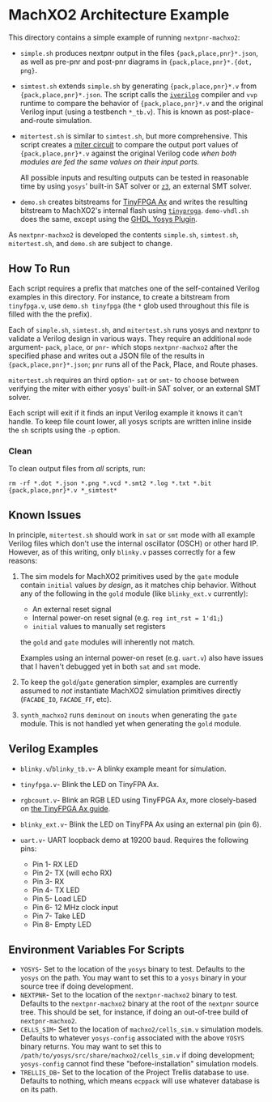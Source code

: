 # MachXO2 Architecture Example
This directory contains a simple example of running `nextpnr-machxo2`:

* `simple.sh` produces nextpnr output in the files `{pack,place,pnr}*.json`,
  as well as pre-pnr and post-pnr diagrams in `{pack,place,pnr}*.{dot, png}`.
* `simtest.sh` extends `simple.sh` by generating `{pack,place,pnr}*.v` from
  `{pack,place,pnr}*.json`. The script calls the [`iverilog`](http://iverilog.icarus.com)
  compiler and `vvp` runtime to compare the behavior of `{pack,place,pnr}*.v`
  and the original Verilog input (using a testbench `*_tb.v`). This is known as
  post-place-and-route simulation.
* `mitertest.sh` is similar to `simtest.sh`, but more comprehensive. This
  script creates a [miter circuit](https://www21.in.tum.de/~lammich/2015_SS_Seminar_SAT/resources/Equivalence_Checking_11_30_08.pdf)
  to compare the output port values of `{pack,place,pnr}*.v` against the
  original Verilog code _when both modules are fed the same values on their input
  ports._

  All possible inputs and resulting outputs can be tested in reasonable time by
  using `yosys`' built-in SAT solver or [`z3`](https://github.com/Z3Prover/z3),
  an external SMT solver.
* `demo.sh` creates bitstreams for [TinyFPGA Ax](https://tinyfpga.com/a-series-guide.html)
  and writes the resulting bitstream to MachXO2's internal flash using
  [`tinyproga`](https://github.com/tinyfpga/TinyFPGA-A-Programmer).
  `demo-vhdl.sh` does the same, except using the [GHDL Yosys Plugin](https://github.com/ghdl/ghdl-yosys-plugin).

As `nextpnr-machxo2` is developed the contents `simple.sh`, `simtest.sh`,
`mitertest.sh`, and `demo.sh` are subject to change.

## How To Run
Each script requires a prefix that matches one of the self-contained Verilog
examples in this directory. For instance, to create a bitstream from
`tinyfpga.v`, use `demo.sh tinyfpga` (the `*` glob used throughout this file
is filled with the the prefix).

Each of `simple.sh`, `simtest.sh`, and `mitertest.sh` runs yosys and nextpnr
to validate a Verilog design in various ways. They require an additional `mode`
argument- `pack`, `place`, or `pnr`- which stops `nextpnr-machxo2` after the
specified phase and writes out a JSON file of the results in
`{pack,place,pnr}*.json`; `pnr` runs all of the Pack, Place, and Route phases.

`mitertest.sh` requires an third option- `sat` or `smt`- to choose between
verifying the miter with either yosys' built-in SAT solver, or an external
SMT solver.

Each script will exit if it finds an input Verilog example it knows it can't
handle. To keep file count lower, all yosys scripts are written inline inside
the `sh` scripts using the `-p` option.

### Clean
To clean output files from _all_ scripts, run:

```
rm -rf *.dot *.json *.png *.vcd *.smt2 *.log *.txt *.bit {pack,place,pnr}*.v *_simtest*
```

## Known Issues
In principle, `mitertest.sh` should work in `sat` or `smt` mode with all
example Verilog files which don't use the internal oscillator (OSCH) or other
hard IP. However, as of this writing, only `blinky.v` passes correctly for a
few reasons:

  1. The sim models for MachXO2 primitives used by the `gate` module contain
     `initial` values _by design_, as it matches chip behavior. Without any of
     the following in the `gold` module (like `blinky_ext.v` currently):

     * An external reset signal
     * Internal power-on reset signal (e.g. `reg int_rst = 1'd1;`)
     * `initial` values to manually set registers

     the `gold` and `gate` modules will inherently not match.

     Examples using an internal power-on reset (e.g. `uart.v`) also have issues
     that I haven't debugged yet in both `sat` and `smt` mode.
  2. To keep the `gold`/`gate` generation simpler, examples are currently
     assumed to _not_ instantiate MachXO2 simulation primitives directly
    (`FACADE_IO`, `FACADE_FF`, etc).
  3. `synth_machxo2` runs `deminout` on `inouts` when generating the `gate`
     module. This is not handled yet when generating the `gold` module.

## Verilog Examples
* `blinky.v`/`blinky_tb.v`- A blinky example meant for simulation.
* `tinyfpga.v`- Blink the LED on TinyFPA Ax.
* `rgbcount.v`- Blink an RGB LED using TinyFPGA Ax, more closely-based on
  [the TinyFPGA Ax guide](https://tinyfpga.com/a-series-guide.html).
* `blinky_ext.v`- Blink the LED on TinyFPA Ax using an external pin (pin 6).
* `uart.v`- UART loopback demo at 19200 baud. Requires the following pins:

  * Pin 1- RX LED
  * Pin 2- TX (will echo RX)
  * Pin 3- RX
  * Pin 4- TX LED
  * Pin 5- Load LED
  * Pin 6- 12 MHz clock input
  * Pin 7- Take LED
  * Pin 8- Empty LED

## Environment Variables For Scripts
* `YOSYS`- Set to the location of the `yosys` binary to test. Defaults to the
  `yosys` on the path. You may want to set this to a `yosys` binary in your
  source tree if doing development.
* `NEXTPNR`- Set to the location of the `nextpnr-machxo2` binary to test.
  Defaults to the `nextpnr-machxo2` binary at the root of the `nextpnr` source
  tree. This should be set, for instance, if doing an out-of-tree build of
  `nextpnr-machxo2`.
* `CELLS_SIM`- Set to the location of `machxo2/cells_sim.v` simulation models.
  Defaults to whatever `yosys-config` associated with the above `YOSYS` binary
  returns. You may want to set this to `/path/to/yosys/src/share/machxo2/cells_sim.v`
  if doing development; `yosys-config` cannot find these "before-installation"
  simulation models.
* `TRELLIS_DB`- Set to the location of the Project Trellis database to use.
  Defaults to nothing, which means `ecppack` will use whatever database is on
  its path.
